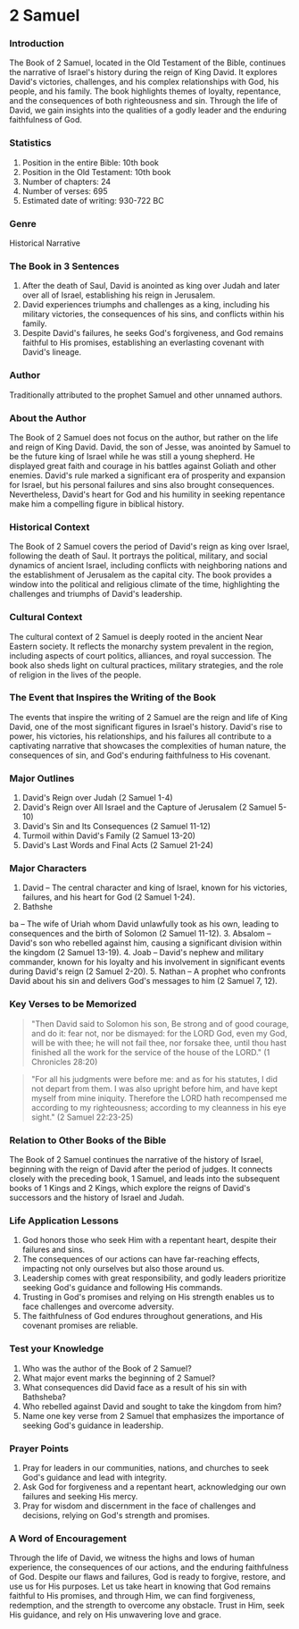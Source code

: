 # 2 Samuel

### Introduction

The Book of 2 Samuel, located in the Old Testament of the Bible, continues the narrative of Israel's history during the reign of King David. It explores David's victories, challenges, and his complex relationships with God, his people, and his family. The book highlights themes of loyalty, repentance, and the consequences of both righteousness and sin. Through the life of David, we gain insights into the qualities of a godly leader and the enduring faithfulness of God.

### Statistics

1. Position in the entire Bible: 10th book
2. Position in the Old Testament: 10th book
3. Number of chapters: 24
4. Number of verses: 695
5. Estimated date of writing: 930-722 BC

### Genre

Historical Narrative

### The Book in 3 Sentences

1. After the death of Saul, David is anointed as king over Judah and later over all of Israel, establishing his reign in Jerusalem.
2. David experiences triumphs and challenges as a king, including his military victories, the consequences of his sins, and conflicts within his family.
3. Despite David's failures, he seeks God's forgiveness, and God remains faithful to His promises, establishing an everlasting covenant with David's lineage.

### Author

Traditionally attributed to the prophet Samuel and other unnamed authors.

### About the Author

The Book of 2 Samuel does not focus on the author, but rather on the life and reign of King David. David, the son of Jesse, was anointed by Samuel to be the future king of Israel while he was still a young shepherd. He displayed great faith and courage in his battles against Goliath and other enemies. David's rule marked a significant era of prosperity and expansion for Israel, but his personal failures and sins also brought consequences. Nevertheless, David's heart for God and his humility in seeking repentance make him a compelling figure in biblical history.

### Historical Context

The Book of 2 Samuel covers the period of David's reign as king over Israel, following the death of Saul. It portrays the political, military, and social dynamics of ancient Israel, including conflicts with neighboring nations and the establishment of Jerusalem as the capital city. The book provides a window into the political and religious climate of the time, highlighting the challenges and triumphs of David's leadership.

### Cultural Context

The cultural context of 2 Samuel is deeply rooted in the ancient Near Eastern society. It reflects the monarchy system prevalent in the region, including aspects of court politics, alliances, and royal succession. The book also sheds light on cultural practices, military strategies, and the role of religion in the lives of the people.

### The Event that Inspires the Writing of the Book

The events that inspire the writing of 2 Samuel are the reign and life of King David, one of the most significant figures in Israel's history. David's rise to power, his victories, his relationships, and his failures all contribute to a captivating narrative that showcases the complexities of human nature, the consequences of sin, and God's enduring faithfulness to His covenant.

### Major Outlines

1. David's Reign over Judah (2 Samuel 1-4)
2. David's Reign over All Israel and the Capture of Jerusalem (2 Samuel 5-10)
3. David's Sin and Its Consequences (2 Samuel 11-12)
4. Turmoil within David's Family (2 Samuel 13-20)
5. David's Last Words and Final Acts (2 Samuel 21-24)

### Major Characters

1. David – The central character and king of Israel, known for his victories, failures, and his heart for God (2 Samuel 1-24).
2. Bathshe

ba – The wife of Uriah whom David unlawfully took as his own, leading to consequences and the birth of Solomon (2 Samuel 11-12). 3. Absalom – David's son who rebelled against him, causing a significant division within the kingdom (2 Samuel 13-19). 4. Joab – David's nephew and military commander, known for his loyalty and his involvement in significant events during David's reign (2 Samuel 2-20). 5. Nathan – A prophet who confronts David about his sin and delivers God's messages to him (2 Samuel 7, 12).

### Key Verses to be Memorized

> "Then David said to Solomon his son, Be strong and of good courage, and do it: fear not, nor be dismayed: for the LORD God, even my God, will be with thee; he will not fail thee, nor forsake thee, until thou hast finished all the work for the service of the house of the LORD." (1 Chronicles 28:20)

> "For all his judgments were before me: and as for his statutes, I did not depart from them. I was also upright before him, and have kept myself from mine iniquity. Therefore the LORD hath recompensed me according to my righteousness; according to my cleanness in his eye sight." (2 Samuel 22:23-25)

### Relation to Other Books of the Bible

The Book of 2 Samuel continues the narrative of the history of Israel, beginning with the reign of David after the period of judges. It connects closely with the preceding book, 1 Samuel, and leads into the subsequent books of 1 Kings and 2 Kings, which explore the reigns of David's successors and the history of Israel and Judah.

### Life Application Lessons

1. God honors those who seek Him with a repentant heart, despite their failures and sins.
2. The consequences of our actions can have far-reaching effects, impacting not only ourselves but also those around us.
3. Leadership comes with great responsibility, and godly leaders prioritize seeking God's guidance and following His commands.
4. Trusting in God's promises and relying on His strength enables us to face challenges and overcome adversity.
5. The faithfulness of God endures throughout generations, and His covenant promises are reliable.

### Test your Knowledge

1. Who was the author of the Book of 2 Samuel?
2. What major event marks the beginning of 2 Samuel?
3. What consequences did David face as a result of his sin with Bathsheba?
4. Who rebelled against David and sought to take the kingdom from him?
5. Name one key verse from 2 Samuel that emphasizes the importance of seeking God's guidance in leadership.

### Prayer Points

1. Pray for leaders in our communities, nations, and churches to seek God's guidance and lead with integrity.
2. Ask God for forgiveness and a repentant heart, acknowledging our own failures and seeking His mercy.
3. Pray for wisdom and discernment in the face of challenges and decisions, relying on God's strength and promises.

### A Word of Encouragement

Through the life of David, we witness the highs and lows of human experience, the consequences of our actions, and the enduring faithfulness of God. Despite our flaws and failures, God is ready to forgive, restore, and use us for His purposes. Let us take heart in knowing that God remains faithful to His promises, and through Him, we can find forgiveness, redemption, and the strength to overcome any obstacle. Trust in Him, seek His guidance, and rely on His unwavering love and grace.
